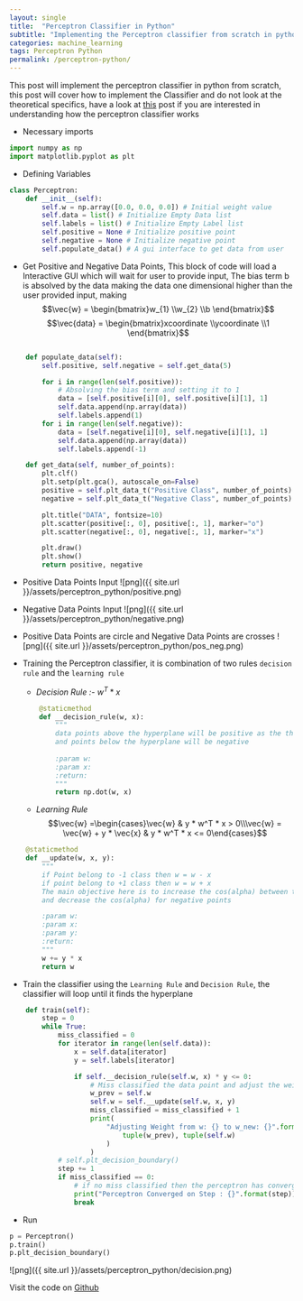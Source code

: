 ```yaml
---
layout: single
title:  "Perceptron Classifier in Python"
subtitle: "Implementing the Perceptron classifier from scratch in python"
categories: machine_learning
tags: Perceptron Python
permalink: /perceptron-python/
---
```


<script src="https://gist.github.com/fuzailpalnak/17356404f311b78cb6a8f7aed05f4716.js"></script>

This post will implement the perceptron classifier in python from scratch, this post will cover how to implement the 
Classifier and do not look at the theoretical specifics, have a look at [this](https://fuzailpalnak.github.io/perceptron/) post if you are interested in
understanding how the perceptron classifier works

- Necessary imports 
```python
import numpy as np
import matplotlib.pyplot as plt
```
- Defining Variables
```python
class Perceptron:
    def __init__(self):
        self.w = np.array([0.0, 0.0, 0.0]) # Initial weight value
        self.data = list() # Initialize Empty Data list
        self.labels = list() # Initialize Empty Label list
        self.positive = None # Initialize positive point
        self.negative = None # Initialize negative point
        self.populate_data() # A gui interface to get data from user
```

- Get Positive and Negative Data Points, This block of code will load a Interactive GUI which will wait for user to 
provide input, The bias term b is absolved by the data making the data one dimensional higher than the user provided input, making
$$\vec{w}  = \begin{bmatrix}w_{1}  \\w_{2} \\b  \end{bmatrix}$$ 
$$\vec{data}  = \begin{bmatrix}xcoordinate \\ycoordinate \\1  \end{bmatrix}$$
```python

    def populate_data(self):
        self.positive, self.negative = self.get_data(5)

        for i in range(len(self.positive)):
            # Absolving the bias term and setting it to 1
            data = [self.positive[i][0], self.positive[i][1], 1]
            self.data.append(np.array(data))
            self.labels.append(1)
        for i in range(len(self.negative)):
            data = [self.negative[i][0], self.negative[i][1], 1]
            self.data.append(np.array(data))
            self.labels.append(-1)

    def get_data(self, number_of_points):
        plt.clf()
        plt.setp(plt.gca(), autoscale_on=False)
        positive = self.plt_data_t("Positive Class", number_of_points)
        negative = self.plt_data_t("Negative Class", number_of_points)

        plt.title("DATA", fontsize=10)
        plt.scatter(positive[:, 0], positive[:, 1], marker="o")
        plt.scatter(negative[:, 0], negative[:, 1], marker="x")

        plt.draw()
        plt.show()
        return positive, negative
```
- Positive Data Points Input
![png]({{ site.url }}/assets/perceptron_python/positive.png)

- Negative Data Points Input
![png]({{ site.url }}/assets/perceptron_python/negative.png)

- Positive Data Points are circle and Negative Data Points are crosses
![png]({{ site.url }}/assets/perceptron_python/pos_neg.png)

        
- Training the Perceptron classifier, it is combination of two rules `decision rule` and the `learning rule`

    - *Decision Rule :-* $w^T * x$ 
    ```python
        @staticmethod
        def __decision_rule(w, x):
            """
            data points above the hyperplane will be positive as the theta will be [0, 90] with respect to self.w
            and points below the hyperplane will be negative
            
            :param w:
            :param x:
            :return:
            """
            return np.dot(w, x)
    ```

    - *Learning Rule* $$\vec{w} =\begin{cases}\vec{w} & y * w^T * x > 0\\\vec{w} = \vec{w} + y * \vec{x} & y * w^T * x <= 0\end{cases}$$  
```python
    @staticmethod
    def __update(w, x, y):
        """
        if Point belong to -1 class then w = w - x
        if point belong to +1 class then w = w + x
        The main objective here is to increase the cos(alpha) between the weight vector and the positive data points
        and decrease the cos(alpha) for negative points

        :param w:
        :param x:
        :param y:
        :return:
        """
        w += y * x
        return w
```
  
- Train the classifier using the `Learning Rule` and `Decision Rule`, the classifier will loop until it finds the
hyperplane
```python
    def train(self):
        step = 0
        while True:
            miss_classified = 0
            for iterator in range(len(self.data)):
                x = self.data[iterator]
                y = self.labels[iterator]

                if self.__decision_rule(self.w, x) * y <= 0:
                    # Miss classified the data point and adjust the weight
                    w_prev = self.w
                    self.w = self.__update(self.w, x, y)
                    miss_classified = miss_classified + 1
                    print(
                        "Adjusting Weight from w: {} to w_new: {}".format(
                            tuple(w_prev), tuple(self.w)
                        )
                    )
            # self.plt_decision_boundary()
            step += 1
            if miss_classified == 0:
                # if no miss classified then the perceptron has converged and found a hyperplane
                print("Perceptron Converged on Step : {}".format(step))
                break
```

- Run
```python
p = Perceptron()
p.train()
p.plt_decision_boundary()
```
![png]({{ site.url }}/assets/perceptron_python/decision.png)

Visit the code on [Github]("https://github.com/fuzailpalnak/ML-Scratch/blob/master/perceptron/perceptron.py)







